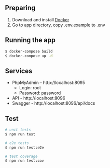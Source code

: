 ## Preparing

1. Download and install [Docker](https://www.docker.com/)
2. Go to app directory, copy .env.example to .env

## Running the app

```bash
$ docker-compose build
$ docker-compose up -d
```

## Services

* PhpMyAdmin – http://localhost:8095
  * Login: root
  * Password: password
* API - http://localhost:8096
* Swagger - http://localhost:8096/api/docs

## Test

```bash
# unit tests
$ npm run test

# e2e tests
$ npm run test:e2e

# test coverage
$ npm run test:cov
```
